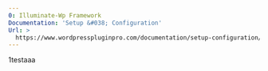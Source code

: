 ```yaml
---
0: Illuminate-Wp Framework
Documentation: 'Setup &#038; Configuration'
Url: >
  https://www.wordpresspluginpro.com/documentation/setup-configuration/
---
```

1testaaa